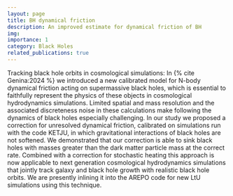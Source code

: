 ```yaml
---
layout: page
title: BH dynamical friction
description: An improved estimate for dynamical friction of BH
img:
importance: 1
category: Black Holes
related_publications: true
---
```


Tracking black hole orbits in cosmological simulations: In {% cite Genina:2024 %} we introduced a new calibrated model for N-body dynamical friction acting on supermassive black holes, which is essential to faithfully represent the physics of these objects in cosmological hydrodynamics simulations. Limited spatial and mass resolution and the associated discreteness noise in these calculations make following the dynamics of black holes especially challenging. In our study we proposed a correction for unresolved dynamical friction, calibrated on simulations run with the code KETJU, in which gravitational interactions of black holes are not softened. We demonstrated that our correction is able to sink black holes with masses greater than the dark matter particle mass at the correct rate. Combined with a correction for stochastic heating this approach is now applicable to next generation cosmological hydrodynamics simulations that jointly track galaxy and black hole growth with realistic black hole orbits. We are presently inlining it into the AREPO code for new LtU simulations using this technique.
